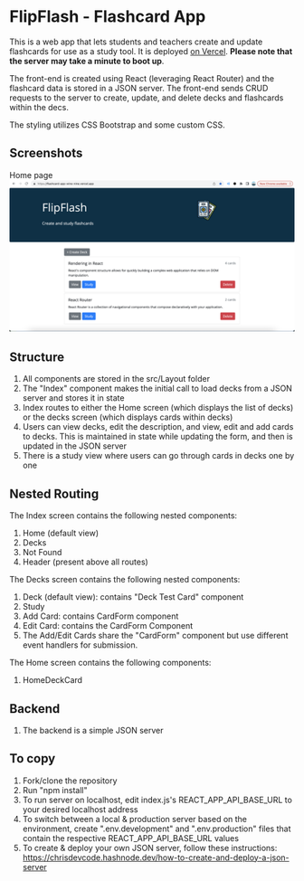 # FlipFlash - Flashcard App

This is a web app that lets students and teachers create and update flashcards for use as a study tool. It is deployed [on Vercel](https://flashcard-app-wine-nine.vercel.app/). __Please note that the server may take a minute to boot up__. 

The front-end is created using React (leveraging React Router) and the flashcard data is stored in a JSON server. The front-end sends CRUD requests to the server to create, update, and delete decks and flashcards within the decs. 

The styling utilizes CSS Bootstrap and some custom CSS. 


## Screenshots

Home page
![image](https://github.com/adamawalters/flashcard-app/blob/main/screenshots/Home%20page.png)



## Structure

1. All components are stored in the src/Layout folder
2. The "Index" component makes the initial call to load decks from a JSON server and stores it in state
3. Index routes to either the Home screen (which displays the list of decks) or the decks screen (which displays cards within decks)
4. Users can view decks, edit the description, and view, edit and add cards to decks. This is maintained in state while updating the form, and then is updated in the JSON server
5. There is a study view where users can go through cards in decks one by one

## Nested Routing
The Index screen contains the following nested components:
1. Home (default view)
2. Decks
3. Not Found
4. Header (present above all routes)

The Decks screen contains the following nested components: 
1. Deck (default view): contains "Deck Test Card" component
2. Study 
4. Add Card: contains CardForm component
5. Edit Card: contains the CardForm Component
6. The Add/Edit Cards share the "CardForm" component but use different event handlers for submission. 


The Home screen contains the following components:
1. HomeDeckCard

## Backend
1. The backend is a simple JSON server

## To copy
1. Fork/clone the repository
2. Run "npm install"
3. To run server on localhost, edit index.js's REACT_APP_API_BASE_URL to your desired localhost address
4. To switch between a local & production server based on the environment, create ".env.development" and ".env.production" files that contain the respective REACT_APP_API_BASE_URL values
5. To create & deploy your own JSON server, follow these instructions: https://chrisdevcode.hashnode.dev/how-to-create-and-deploy-a-json-server



